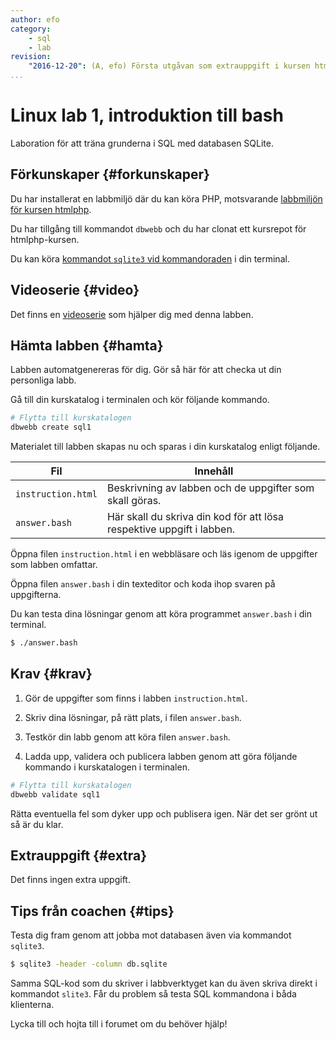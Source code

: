 ```yaml
---
author: efo
category:
    - sql
    - lab
revision:
    "2016-12-20": (A, efo) Första utgåvan som extrauppgift i kursen htmlphp.
...
```

Linux lab 1, introduktion till bash
==================================

Laboration för att träna grunderna i SQL med databasen SQLite.

<!--more-->



Förkunskaper {#forkunskaper}
-----------------------

Du har installerat en labbmiljö där du kan köra PHP, motsvarande [labbmiljön för kursen htmlphp](htmlphp/labbmiljo).

Du har tillgång till kommandot `dbwebb` och du har clonat ett kursrepot för htmlphp-kursen.

Du kan köra [kommandot `sqlite3` vid kommandoraden](kunskap/en-kommandoradsklient-for-sqlite) i din terminal.



Videoserie {#video}
-----------------------

Det finns en [videoserie](https://www.youtube.com/playlist?list=PLKtP9l5q3ce-I8RIDMfLjsDsp6mALu2kP) som hjälper dig med denna labben.



Hämta labben {#hamta}
-----------------------

Labben automatgenereras för dig. Gör så här för att checka ut din personliga labb.

Gå till din kurskatalog i terminalen och kör följande kommando.

```bash
# Flytta till kurskatalogen
dbwebb create sql1
```

Materialet till labben skapas nu och sparas i din kurskatalog enligt följande.

| Fil                | Innehåll                                                              |
|--------------------|-----------------------------------------------------------------------|
| `instruction.html` | Beskrivning av labben och de uppgifter som skall göras.               |
| `answer.bash`      | Här skall du skriva din kod för att lösa respektive uppgift i labben. |

Öppna filen `instruction.html` i en webbläsare och läs igenom de uppgifter som labben omfattar.

Öppna filen `answer.bash` i din texteditor och koda ihop svaren på uppgifterna.

Du kan testa dina lösningar genom att köra programmet `answer.bash` i din terminal.

```bash
$ ./answer.bash
```



Krav {#krav}
-----------------------

1. Gör de uppgifter som finns i labben `instruction.html`.

2. Skriv dina lösningar, på rätt plats, i filen `answer.bash`.

3. Testkör din labb genom att köra filen `answer.bash`.

4. Ladda upp, validera och publicera labben genom att göra följande kommando i kurskatalogen i terminalen.

```bash
# Flytta till kurskatalogen
dbwebb validate sql1
```

Rätta eventuella fel som dyker upp och publisera igen. När det ser grönt ut så är du klar. 



Extrauppgift {#extra}
-----------------------

Det finns ingen extra uppgift.



Tips från coachen {#tips}
-----------------------

Testa dig fram genom att jobba mot databasen även via kommandot `sqlite3`.

```bash
$ sqlite3 -header -column db.sqlite
```

Samma SQL-kod som du skriver i labbverktyget kan du även skriva direkt i kommandot `slite3`. Får du problem så testa SQL kommandona i båda klienterna.

Lycka till och hojta till i forumet om du behöver hjälp!
